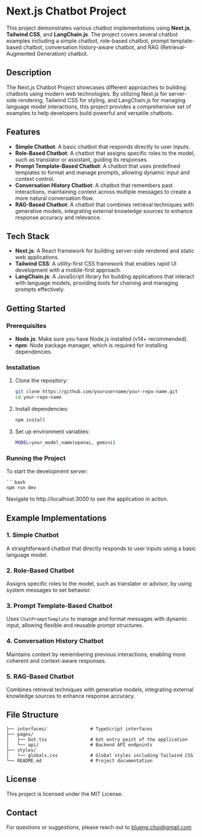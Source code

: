 # Next.js Chatbot Project

This project demonstrates various chatbot implementations using **Next.js**, **Tailwind CSS**, and **LangChain.js**. The project covers several chatbot examples including a simple chatbot, role-based chatbot, prompt template-based chatbot, conversation history-aware chatbot, and RAG (Retrieval-Augmented Generation) chatbot.

## Description

The Next.js Chatbot Project showcases different approaches to building chatbots using modern web technologies. By utilizing Next.js for server-side rendering, Tailwind CSS for styling, and LangChain.js for managing language model interactions, this project provides a comprehensive set of examples to help developers build powerful and versatile chatbots.

## Features

- **Simple Chatbot**: A basic chatbot that responds directly to user inputs.
- **Role-Based Chatbot**: A chatbot that assigns specific roles to the model, such as translator or assistant, guiding its responses.
- **Prompt Template-Based Chatbot**: A chatbot that uses predefined templates to format and manage prompts, allowing dynamic input and context control.
- **Conversation History Chatbot**: A chatbot that remembers past interactions, maintaining context across multiple messages to create a more natural conversation flow.
- **RAG-Based Chatbot**: A chatbot that combines retrieval techniques with generative models, integrating external knowledge sources to enhance response accuracy and relevance.

## Tech Stack

- **Next.js**: A React framework for building server-side rendered and static web applications.
- **Tailwind CSS**: A utility-first CSS framework that enables rapid UI development with a mobile-first approach.
- **LangChain.js**: A JavaScript library for building applications that interact with language models, providing tools for chaining and managing prompts effectively.

## Getting Started

### Prerequisites

- **Node.js**: Make sure you have Node.js installed (v14+ recommended).
- **npm**: Node package manager, which is required for installing dependencies.

### Installation

1. Clone the repository:

   ```bash
   git clone https://github.com/yourusername/your-repo-name.git
   cd your-repo-name

2. Install dependencies:

   ```bash
   npm install
   
3. Set up environment variables:

   ```bash
   MODEL=your_model_name(openai, gemini)
   
### Running the Project
To start the development server:
    
    ```bash
    npm run dev

Navigate to http://localhost:3000 to see the application in action.

## Example Implementations
### 1. Simple Chatbot
A straightforward chatbot that directly responds to user inputs using a basic language model.

### 2. Role-Based Chatbot
Assigns specific roles to the model, such as translator or advisor, by using system messages to set behavior.

### 3. Prompt Template-Based Chatbot
Uses `ChatPromptTemplate` to manage and format messages with dynamic input, allowing flexible and reusable prompt structures.

### 4. Conversation History Chatbot
Maintains context by remembering previous interactions, enabling more coherent and context-aware responses.

### 5. RAG-Based Chatbot
Combines retrieval techniques with generative models, integrating external knowledge sources to enhance response accuracy.

## File Structure
```
├── interfaces/                # TypeScript interfaces
├── pages/
│   ├── bot.tsx                # bot entry point of the application
│   └── api/                   # Backend API endpoints
├── styles/
│   └── globals.css            # Global styles including Tailwind CSS
└── README.md                  # Project documentation
```

## License
This project is licensed under the MIT License.

## Contact
For questions or suggestions, please reach out to <blueng.choi@gmail.com>